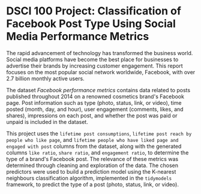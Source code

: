# DSCI 100 Project: Classification of Facebook Post Type Using Social Media Performance Metrics

The rapid advancement of technology has transformed the business world. Social media platforms have become the best place for businesses to advertise their brands by increasing customer engagement. This report focuses on the most popular social network worldwide, Facebook, with over 2.7 billion monthly active users. 

The dataset *Facebook performance metrics* contains data related to posts published throughout 2014 on a renowned cosmetics brand's Facebook page. Post information such as type (photo, status, link, or video), time posted (month, day, and hour), user engagement (comments, likes, and shares), impressions on each post, and whether the post was paid or unpaid is included in the dataset. 

This project uses the `lifetime post consumptions`, `lifetime post reach by people who like page`, and `lifetime people who have liked page and engaged with post` columns from the dataset, along with the generated columns `like ratio`, `share ratio`, and `engagement ratio`, to determine the type of a brand's Facebook post. The relevance of these metrics was determined through cleaning and exploration of the data. The chosen predictors were used to build a prediction model using the K-nearest neighbours classification algorithm, implemented in the `tidymodels` framework, to predict the type of a post (photo, status, link, or video).
